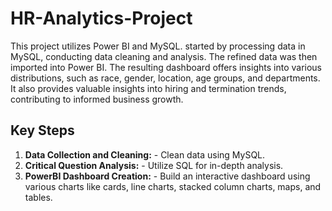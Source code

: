 # HR-Analytics-Project
This project utilizes Power BI and MySQL.  started by processing data in MySQL, conducting data cleaning and analysis. The refined data was then imported into Power BI. The resulting dashboard offers insights into various distributions, such as race, gender, location, age groups, and departments. It also provides valuable insights into hiring and termination trends, contributing to informed business growth.



## Key Steps
1. **Data Collection and Cleaning:**  - Clean data using MySQL.
2. **Critical Question Analysis:** -  Utilize SQL for in-depth analysis.
3. **PowerBI Dashboard Creation:** -  Build an interactive dashboard using various charts like cards, line charts, stacked column charts, maps, and tables.

